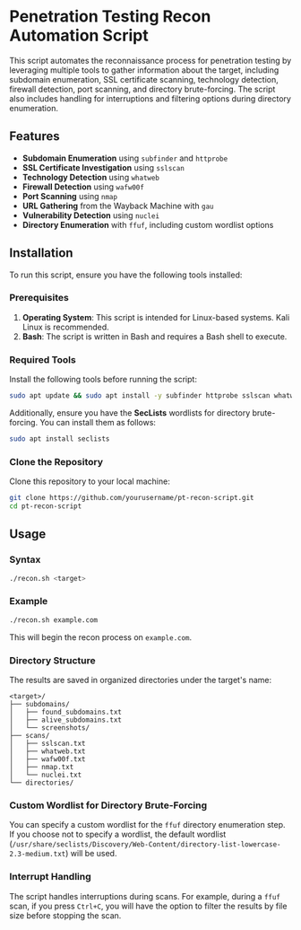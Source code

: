 
# Penetration Testing Recon Automation Script

This script automates the reconnaissance process for penetration testing by leveraging multiple tools to gather information about the target, including subdomain enumeration, SSL certificate scanning, technology detection, firewall detection, port scanning, and directory brute-forcing. The script also includes handling for interruptions and filtering options during directory enumeration.

## Features
- **Subdomain Enumeration** using `subfinder` and `httprobe`
- **SSL Certificate Investigation** using `sslscan`
- **Technology Detection** using `whatweb`
- **Firewall Detection** using `wafw00f`
- **Port Scanning** using `nmap`
- **URL Gathering** from the Wayback Machine with `gau`
- **Vulnerability Detection** using `nuclei`
- **Directory Enumeration** with `ffuf`, including custom wordlist options

## Installation

To run this script, ensure you have the following tools installed:

### Prerequisites
1. **Operating System**: This script is intended for Linux-based systems. Kali Linux is recommended.
2. **Bash**: The script is written in Bash and requires a Bash shell to execute.

### Required Tools
Install the following tools before running the script:

```bash
sudo apt update && sudo apt install -y subfinder httprobe sslscan whatweb wafw00f nmap gau nuclei ffuf
```

Additionally, ensure you have the **SecLists** wordlists for directory brute-forcing. You can install them as follows:

```bash
sudo apt install seclists
```

### Clone the Repository
Clone this repository to your local machine:

```bash
git clone https://github.com/yourusername/pt-recon-script.git
cd pt-recon-script
```

## Usage

### Syntax

```bash
./recon.sh <target>
```

### Example

```bash
./recon.sh example.com
```

This will begin the recon process on `example.com`.

### Directory Structure

The results are saved in organized directories under the target's name:

```text
<target>/
├── subdomains/
│   ├── found_subdomains.txt
│   ├── alive_subdomains.txt
│   └── screenshots/
├── scans/
│   ├── sslscan.txt
│   ├── whatweb.txt
│   ├── wafw00f.txt
│   ├── nmap.txt
│   └── nuclei.txt
└── directories/
```

### Custom Wordlist for Directory Brute-Forcing

You can specify a custom wordlist for the `ffuf` directory enumeration step. If you choose not to specify a wordlist, the default wordlist (`/usr/share/seclists/Discovery/Web-Content/directory-list-lowercase-2.3-medium.txt`) will be used.

### Interrupt Handling

The script handles interruptions during scans. For example, during a `ffuf` scan, if you press `Ctrl+C`, you will have the option to filter the results by file size before stopping the scan.
